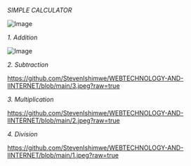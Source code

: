 *SIMPLE CALCULATOR*

![Image](https://github.com/user-attachments/assets/3f596b21-537b-4d46-82c4-9aeda304faa3)

*1. Addition*

![Image](https://github.com/user-attachments/assets/ece0d094-ed76-4099-ac79-80e5c3665aff)

*2. Subtraction*

https://github.com/StevenIshimwe/WEBTECHNOLOGY-AND-IINTERNET/blob/main/3.jpeg?raw=true

*3. Multiplication*

https://github.com/StevenIshimwe/WEBTECHNOLOGY-AND-IINTERNET/blob/main/2.jpeg?raw=true

*4. Division*

https://github.com/StevenIshimwe/WEBTECHNOLOGY-AND-IINTERNET/blob/main/1.jpeg?raw=true
